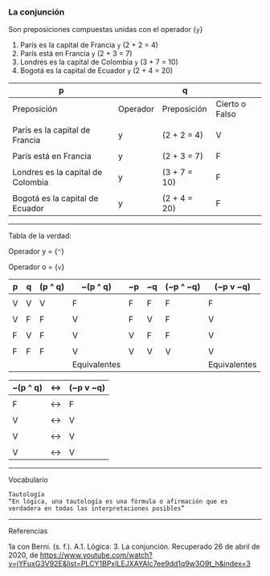 

### La conjunción

Son preposiciones compuestas  unidas con el operador {`y`}

1. París es la capital de Francia `y` (2 + 2 = 4)
2. París está en Francia `y` (2 + 3 = 7)
3. Londres es la capital de Colombia `y` (3 + 7 = 10)
4. Bogotá es la capital de Ecuador `y` (2 + 4 = 20)

| p ||  q ||
| - | - | - | - |
|Preposición|Operador|Preposición|Cierto o Falso |
|||||
|París es la capital de Francia |y|(2 + 2 = 4)|V|
|||||
|París está en Francia|y|(2 + 3 = 7)|F|
|||||
|Londres es la capital de Colombia |y|(3 + 7 = 10)|F|
|||||
|Bogotá es la capital de Ecuador |y|(2 + 4 = 20)|F|

---

Tabla de la verdad: 

Operador y = {`^`}

Operador o = {`v`}

|p|q|(p ^ q)|\~(p ^ q)|\~p|\~q|(\~p ^ \~q)|(\~p v \~q)|
|-|-|-|-|-|-|-|-|
||||||||||
|V|V|V|F|F|F|F|F|
||||||||||
|V|F|F|V|F|V|F|V|
||||||||||
|F|V|F|V|V|F|F|V|
||||||||||
|F|F|F|V|V|V|V|V|
||||Equivalentes||||Equivalentes|


|\~(p ^ q) | ↔ |(\~p v \~q)|
|-|-|-|
||||
|F| ↔ |F|
||||
|V| ↔ |V|
||||
|V| ↔ |V|
||||
|V| ↔ |V|

---

Vocabulario 

```
Tautología
“En lógica, una tautología es una fórmula o afirmación que es verdadera en todas las interpretaciones posibles”
```

---


Referencias 

1a con Berni. (s. f.). A.1. Lógica: 3. La conjunción. Recuperado 26 de abril de 2020, de https://www.youtube.com/watch?v=jYFuxG3V92E&list=PLCY1BPxILEJXAYAlc7ee9dd1q9w3O9t_h&index=3